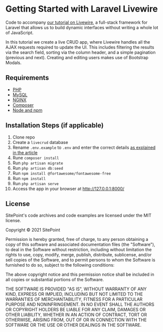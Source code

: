 # Getting Started with Laravel Livewire

Code to accompany [our tutorial on Livewire](https://www.sitepoint.com/laravel-livewire-getting-started/), a full-stack framework for Laravel that allows us to build dynamic interfaces without writing a whole lot of JavaScript. 

In this tutorial we create a live CRUD app, where Livewire handles all the AJAX requests required to update the UI. This includes filtering the results via the search field, sorting via the column header, and a simple pagination (previous and next). Creating and editing users makes use of Bootstrap Modals.

## Requirements

* [PHP](https://www.php.net/manual/en/install.php)
* [MySQL](https://dev.mysql.com/doc/refman/8.0/en/installing.html)
* [NGINX](https://docs.nginx.com/nginx/admin-guide/installing-nginx/installing-nginx-open-source/)
* [Composer](https://getcomposer.org/download/)
* [Node and npm](https://www.sitepoint.com/quick-tip-multiple-versions-node-nvm/)

## Installation Steps (if applicable)

1. Clone repo
2. Create a `livecrud` database
3. Rename `.env.example` to `.env` and enter the correct details [as explained in the article](https://www.sitepoint.com/laravel-livewire-getting-started/#settingupthedatabase)
4. Rune `composer install`
5. Run `php artisan migrate`
6. Run `php artisan db:seed`
7. Run `npm install @fortawesome/fontawesome-free`
8. Run `npm install`
9. Run `php artisan serve`
10. Access the app in your browser at <http://127.0.0.1:8000/>

## License

SitePoint's code archives and code examples are licensed under the MIT license.

Copyright © 2021 SitePoint

Permission is hereby granted, free of charge, to any person obtaining a copy of this software and associated documentation files (the "Software"), to deal in the Software without restriction, including without limitation the rights to use, copy, modify, merge, publish, distribute, sublicense, and/or sell copies of the Software, and to permit persons to whom the Software is furnished to do so, subject to the following conditions:

The above copyright notice and this permission notice shall be included in all copies or substantial portions of the Software.

THE SOFTWARE IS PROVIDED "AS IS", WITHOUT WARRANTY OF ANY KIND, EXPRESS OR IMPLIED, INCLUDING BUT NOT LIMITED TO THE WARRANTIES OF MERCHANTABILITY, FITNESS FOR A PARTICULAR PURPOSE AND NONINFRINGEMENT. IN NO EVENT SHALL THE AUTHORS OR COPYRIGHT HOLDERS BE LIABLE FOR ANY CLAIM, DAMAGES OR OTHER LIABILITY, WHETHER IN AN ACTION OF CONTRACT, TORT OR OTHERWISE, ARISING FROM, OUT OF OR IN CONNECTION WITH THE SOFTWARE OR THE USE OR OTHER DEALINGS IN THE SOFTWARE.

